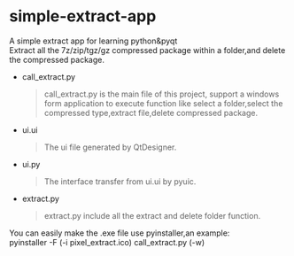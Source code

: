 # simple-extract-app
A simple extract app for learning python&amp;pyqt  
Extract all the 7z/zip/tgz/gz compressed package within a folder,and delete the compressed package.  

* call_extract.py  
    > call_extract.py is the main file of this project, support a windows form application to execute function like select a folder,select the compressed type,extract file,delete compressed package. 

* ui.ui
    > The ui file generated by QtDesigner.

* ui.py
    > The interface transfer from ui.ui by pyuic.

* extract.py
    > extract.py include all the extract and delete folder function.

You can easily make the .exe file use pyinstaller,an example:  
pyinstaller -F (-i pixel_extract.ico) call_extract.py (-w)
